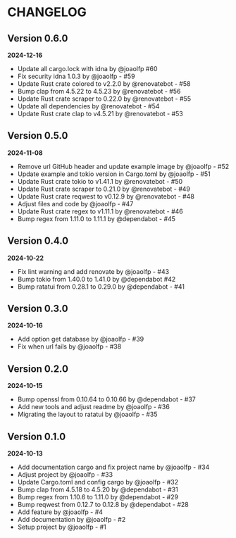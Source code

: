 # CHANGELOG

## Version 0.6.0
**2024-12-16**

- Update all cargo.lock with idna by @joaolfp #60
- Fix security idna 1.0.3 by @joaolfp - #59
- Update Rust crate colored to v2.2.0 by @renovatebot - #58
- Bump clap from 4.5.22 to 4.5.23 by @renovatebot - #56
- Update Rust crate scraper to 0.22.0 by @renovatebot - #55
- Update all dependencies by @renovatebot - #54
- Update Rust crate clap to v4.5.21 by @renovatebot - #53

## Version 0.5.0
**2024-11-08**

- Remove url GitHub header and update example image by @joaolfp - #52
- Update example and tokio version in Cargo.toml by @joaolfp - #51
- Update Rust crate tokio to v1.41.1 by @renovatebot - #50
- Update Rust crate scraper to 0.21.0 by @renovatebot - #49
- Update Rust crate reqwest to v0.12.9 by @renovatebot - #48
- Adjust files and code by @joaolfp - #47
- Update Rust crate regex to v1.11.1 by @renovatebot - #46
- Bump regex from 1.11.0 to 1.11.1 by @dependabot - #45

## Version 0.4.0
**2024-10-22**

- Fix lint warning and add renovate by @joaolfp - #43
- Bump tokio from 1.40.0 to 1.41.0 by @dependabot #42
- Bump ratatui from 0.28.1 to 0.29.0 by @dependabot - #41

## Version 0.3.0
**2024-10-16**

- Add option get database by @joaolfp - #39
- Fix when url fails by @joaolfp - #38

## Version 0.2.0
**2024-10-15**

- Bump openssl from 0.10.64 to 0.10.66 by @dependabot - #37
- Add new tools and adjust readme by @joaolfp - #36
- Migrating the layout to ratatui by @joaolfp - #35

## Version 0.1.0
**2024-10-13**

- Add documentation cargo and fix project name by @joaolfp - #34
- Adjust project by @joaolfp - #33
- Update Cargo.toml and config cargo by @joaolfp - #32
- Bump clap from 4.5.18 to 4.5.20 by @dependabot - #31
- Bump regex from 1.10.6 to 1.11.0 by @dependabot - #29
- Bump reqwest from 0.12.7 to 0.12.8 by @dependabot - #28
- Add feature by @joaolfp - #4
- Add documentation by @joaolfp - #2
- Setup project by @joaolfp - #1